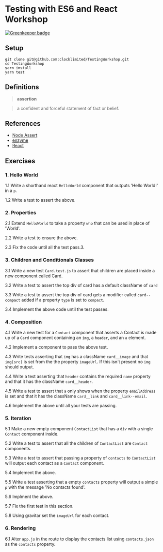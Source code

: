 # Testing with ES6 and React Workshop

[![Greenkeeper badge](https://badges.greenkeeper.io/clocklimited/TestingWorkshop.svg)](https://greenkeeper.io/)

## Setup

```
git clone git@github.com:clocklimited/TestingWorkshop.git
cd TestingWorkshop
yarn install
yarn test
```

## Definitions

> **assertion**

> a confident and forceful statement of fact or belief.

## References

* [Node Assert](https://nodejs.org/api/assert.html)
* [enzyme](https://github.com/airbnb/enzyme/tree/master/docs/api)
* [React](https://facebook.github.io/react/docs/components-and-props.html)

## Exercises

### 1. Hello World

1.1 Write a shorthand react `HelloWorld` component that outputs 'Hello World!' in a `p`.

1.2 Write a test to assert the above.

### 2. Properties

2.1 Extend `HelloWorld` to take a property `who` that can be used in place of 'World'.

2.2 Write a test to ensure the above.

2.3 Fix the code until all the test pass.3.

### 3. Children and Conditionals Classes

3.1 Write a new test `Card.test.js` to assert that children are placed inside a new component called Card.

3.2 Write a test to assert the top div of card has a default className of `card`

3.3 Write a test to assert the top div of card gets a modifier called
`card--compact` added if a property `type` is set to `compact`.

3.4 Implement the above code until the test passes.

### 4. Composition

4.1 Write a new test for a `Contact` component that asserts a Contact is made up of a `Card` component containing an `img`, a `header`, and an `a` element.

4.2 Implement a component to pass the above test.

4.3 Write tests asserting that `img` has a className `card__image` and that `img[src]` is set from the the property `imageUrl`. If this isn't present no `img` should output.

4.4 Write a test asserting that `header` contains the required `name` property and that it has the className `card__header`.

4.5 Write a test to assert that `a` only shows when the property `emailAddress` is set and that it has the className `card__link` and `card__link--email`.

4.6 Implement the above until all your tests are passing.

### 5. Iteration

5.1 Make a new empty component `ContactList` that has a `div` with a single `Contact` component inside.

5.2 Write a test to assert that all the children of `ContactList` are `Contact` components.

5.3 Write a test to assert that passing a property of `contacts` to `ContactList` will output each contact as a `Contact` component.

5.4 Implement the above.

5.5 Write a test asserting that a empty `contacts` property will output a simple `p` with the message 'No contacts found'.

5.6 Implment the above.

5.7 Fix the first test in this section.

5.8 Using gravitar set the `imageUrl` for each contact.

### 6. Rendering

6.1 Alter `app.js` in the route to display the contacts list using `contacts.json` as the `contacts` property.
